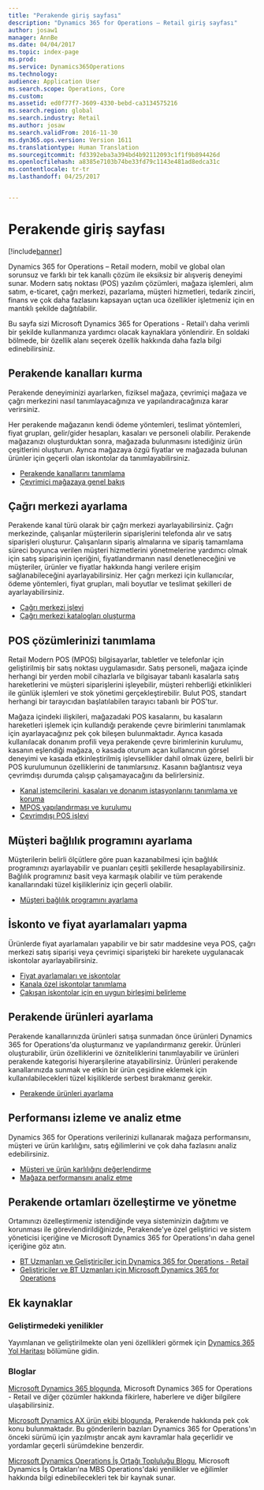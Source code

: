 ```yaml
---
title: "Perakende giriş sayfası"
description: "Dynamics 365 for Operations – Retail giriş sayfası"
author: josaw1
manager: AnnBe
ms.date: 04/04/2017
ms.topic: index-page
ms.prod: 
ms.service: Dynamics365Operations
ms.technology: 
audience: Application User
ms.search.scope: Operations, Core
ms.custom: 
ms.assetid: ed0f77f7-3609-4330-bebd-ca3134575216
ms.search.region: global
ms.search.industry: Retail
ms.author: josaw
ms.search.validFrom: 2016-11-30
ms.dyn365.ops.version: Version 1611
ms.translationtype: Human Translation
ms.sourcegitcommit: fd3392eba3a394bd4b92112093c1f1f9b894426d
ms.openlocfilehash: a8385e7103b74be33fd79c1143e481ad8edca31c
ms.contentlocale: tr-tr
ms.lasthandoff: 04/25/2017


---
```


# <a name="retail-home-page"></a>Perakende giriş sayfası

[!include[banner](includes/banner.md)]

Dynamics 365 for Operations – Retail modern, mobil ve global olan sorunsuz ve farklı bir tek kanallı çözüm ile eksiksiz bir alışveriş deneyimi sunar. Modern satış noktası (POS) yazılım çözümleri, mağaza işlemleri, alım satım, e-ticaret, çağrı merkezi, pazarlama, müşteri hizmetleri, tedarik zinciri, finans ve çok daha fazlasını kapsayan uçtan uca özellikler işletmeniz için en mantıklı şekilde dağıtılabilir.

Bu sayfa sizi Microsoft Dynamics 365 for Operations - Retail'ı daha verimli bir şekilde kullanmanıza yardımcı olacak kaynaklara yönlendirir. En soldaki bölmede, bir özellik alanı seçerek özellik hakkında daha fazla bilgi edinebilirsiniz. 

## <a name="set-up-retail-channels"></a>Perakende kanalları kurma
Perakende deneyiminizi ayarlarken, fiziksel mağaza, çevrimiçi mağaza ve çağrı merkezini nasıl tanımlayacağınıza ve yapılandıracağınıza karar verirsiniz. 

Her perakende mağazanın kendi ödeme yöntemleri, teslimat yöntemleri, fiyat grupları, gelir/gider hesapları, kasaları ve personeli olabilir. Perakende mağazanızı oluşturduktan sonra, mağazada bulunmasını istediğiniz ürün çeşitlerini oluşturun. Ayrıca mağazaya özgü fiyatlar ve mağazada bulunan ürünler için geçerli olan iskontolar da tanımlayabilirsiniz.

-   [Perakende kanallarını tanımlama](define-maintain-retail-channels.md)
-   [Çevrimiçi mağazaya genel bakış](online-stores.md)

## <a name="set-up-a-call-center"></a>Çağrı merkezi ayarlama
Perakende kanal türü olarak bir çağrı merkezi ayarlayabilirsiniz. Çağrı merkezinde, çalışanlar müşterilerin siparişlerini telefonda alır ve satış siparişleri oluşturur. Çalışanların sipariş almalarına ve sipariş tamamlama süreci boyunca verilen müşteri hizmetlerini yönetmelerine yardımcı olmak için satış siparişinin içeriğini, fiyatlandırmanın nasıl denetleneceğini ve müşteriler, ürünler ve fiyatlar hakkında hangi verilere erişim sağlanabileceğini ayarlayabilirsiniz. Her çağrı merkezi için kullanıcılar, ödeme yöntemleri, fiyat grupları, mali boyutlar ve teslimat şekilleri de ayarlayabilirsiniz.

-   [Çağrı merkezi işlevi](call-center-functionality.md)
-   [Çağrı merkezi katalogları oluşturma](create-call-center-catalogs.md)

## <a name="define-your-pos-solutions"></a>POS çözümlerinizi tanımlama
Retail Modern POS (MPOS) bilgisayarlar, tabletler ve telefonlar için geliştirilmiş bir satış noktası uygulamasıdır. Satış personeli, mağaza içinde herhangi bir yerden mobil cihazlarla ve bilgisayar tabanlı kasalarla satış hareketlerini ve müşteri siparişlerini işleyebilir, müşteri rehberliği etkinlikleri ile günlük işlemleri ve stok yönetimi gerçekleştirebilir. Bulut POS, standart herhangi bir tarayıcıdan başlatılabilen tarayıcı tabanlı bir POS'tur. 

Mağaza içindeki ilişkileri, mağazadaki POS kasalarını, bu kasaların hareketleri işlemek için kullandığı perakende çevre birimlerini tanımlamak için ayarlayacağınız pek çok bileşen bulunmaktadır. Ayrıca kasada kullanılacak donanım profili veya perakende çevre birimlerinin kurulumu, kasanın eşlendiği mağaza, o kasada oturum açan kullanıcının görsel deneyimi ve kasada etkinleştirilmiş işlevsellikler dahil olmak üzere, belirli bir POS kurulumunun özelliklerini de tanımlarsınız. Kasanın bağlantısız veya çevrimdışı durumda çalışıp çalışamayacağını da belirlersiniz.

-   [Kanal istemcilerini, kasaları ve donanım istasyonlarını tanımlama ve koruma](define-maintain-channel-clients-registers-hw-stations.md)
-   [MPOS yapılandırması ve kurulumu](retail-modern-pos-device-activation.md)
-   [Çevrimdışı POS işlevi](pos-offline-functionality.md)

## <a name="set-up-a-customer-loyalty-program"></a>Müşteri bağlılık programını ayarlama
Müşterilerin belirli ölçütlere göre puan kazanabilmesi için bağlılık programınızı ayarlayabilir ve puanları çeşitli şekillerde hesaplayabilirsiniz. Bağlılık programınız basit veya karmaşık olabilir ve tüm perakende kanallarındaki tüzel kişilikleriniz için geçerli olabilir.
-   [Müşteri bağlılık programını ayarlama](set-up-customer-loyalty-program.md)

## <a name="set-up-discounts-and-price-adjustments"></a>İskonto ve fiyat ayarlamaları yapma
Ürünlerde fiyat ayarlamaları yapabilir ve bir satır maddesine veya POS, çağrı merkezi satış siparişi veya çevrimiçi siparişteki bir harekete uygulanacak iskontolar ayarlayabilirsiniz. 
-   [Fiyat ayarlamaları ve iskontolar](price-adjustments-discounts.md)
-   [Kanala özel iskontolar tanımlama](define-channel-specific-discounts.md)
-   [Çakışan iskontolar için en uygun birleşimi belirleme](optimal-combination-overlapping-discounts.md)

## <a name="set-up-retail-products"></a>Perakende ürünleri ayarlama
Perakende kanallarınızda ürünleri satışa sunmadan önce ürünleri Dynamics 365 for Operations'da oluşturmanız ve yapılandırmanız gerekir. Ürünleri oluşturabilir, ürün özelliklerini ve özniteliklerini tanımlayabilir ve ürünleri perakende kategorisi hiyerarşilerine atayabilirsiniz. Ürünleri perakende kanallarınızda sunmak ve etkin bir ürün çeşidine eklemek için kullanılabilecekleri tüzel kişiliklerde serbest bırakmanız gerekir.
-   [Perakende ürünleri ayarlama](set-up-retail-products.md)

## <a name="monitor-and-analyze-performance"></a>Performansı izleme ve analiz etme
Dynamics 365 for Operations verilerinizi kullanarak mağaza performansını, müşteri ve ürün karlılığını, satış eğilimlerini ve çok daha fazlasını analiz edebilirsiniz.
-   [Müşteri ve ürün karlılığını değerlendirme](assess-customer-product-profitability.md)
-   [Mağaza performansını analiz etme](store-performance-information.md)

## <a name="customize-and-administer-retail-environments"></a>Perakende ortamları özelleştirme ve yönetme
Ortamınızı özelleştirmeniz istendiğinde veya sisteminizin dağıtımı ve korunması ile görevlendirildiğinizde, Perakende'ye özel geliştirici ve sistem yöneticisi içeriğine ve Microsoft Dynamics 365 for Operations'ın daha genel içeriğine göz atın. 
-   [BT Uzmanları ve Geliştiriciler için Dynamics 365 for Operations - Retail](dev-itpro/dev-retail-home-page.md)
-   [Geliştiriciler ve BT Uzmanları için Microsoft Dynamics 365 for Operations](/dynamics365/operations/dev-itpro/dev-tools/developer-home-page)

## <a name="additional-resources"></a>Ek kaynaklar
### <a name="whats-new-and-in-development"></a>Geliştirmedeki yenilikler
Yayımlanan ve geliştirilmekte olan yeni özellikleri görmek için <a href="https://roadmap.dynamics.com/">Dynamics 365 Yol Haritası</a> bölümüne gidin. 

### <a name="blogs"></a>Bloglar
<a href="https://community.dynamics.com/b/msftdynamicsblog">Microsoft Dynamics 365 blogunda</a>, Microsoft Dynamics 365 for Operations - Retail ve diğer çözümler hakkında fikirlere, haberlere ve diğer bilgilere ulaşabilirsiniz.

<a href="https://blogs.msdn.microsoft.com/dax/">Microsoft Dynamics AX ürün ekibi blogunda</a>, Perakende hakkında pek çok konu bulunmaktadır. Bu gönderilerin bazıları Dynamics 365 for Operations'ın önceki sürümü için yazılmıştır ancak aynı kavramlar hala geçerlidir ve yordamlar geçerli sürümdekine benzerdir.

<a href="https://community.dynamics.com/partner/b/operationspartnercommunityblog">Microsoft Dynamics Operations İş Ortağı Topluluğu Blogu</a>, Microsoft Dynamics İş Ortakları'na MBS Operations'daki yenilikler ve eğilimler hakkında bilgi edinebilecekleri tek bir kaynak sunar.




